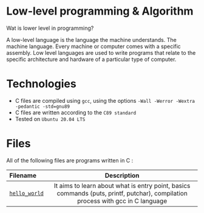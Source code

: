 # Low-level programming & Algorithm
Wat is lower level in programming?

A low-level language is the language the machine understands. The machine language. Every machine or computer comes with a specific assembly.  Low level languages are used to write programs that relate to the specific architecture and hardware of a particular type of computer.

# Technologies
- C files are compiled using `gcc`, using the options `-Wall -Werror -Wextra -pedantic -std=gnu89`
- C files are written according to the `C89 standard`
- Tested on `Ubuntu 20.04 LTS`

# Files
All of the following files are programs written in C :

|**Filename**|**Description**|
|:-------|:---------:|
|[`hello_world`](https://github.com/hug0-cstrs/holbertonschool-low_level_programming/tree/master/hello_world)|It aims to learn about what is entry point, basics commands (puts, printf, putchar), compilation process with gcc in C language|


